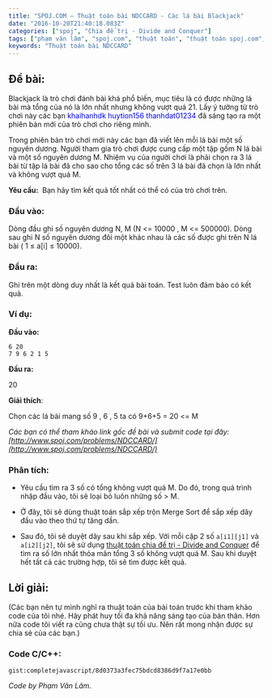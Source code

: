 ```yaml
---
title: "SPOJ.COM – Thuật toán bài NDCCARD - Các lá bài Blackjack"
date: "2016-10-20T21:40:18.083Z"
categories: ["spoj", "Chia để trị - Divide and Conquer"]
tags: ["phạm văn lâm", "spoj.com", "thuật toán", "thuật toán spoj.com", "chia để trị divide and conquer", "sắp xếp trộn Merge Sort"]
keywords: "Thuật toán bài NDCCARD"
---
```


## Đề bài:

Blackjack là trò chơi đánh bài khá phổ biến, mục tiêu là có được những lá bài mà tổng của nó là lớn nhất nhưng không vượt quá 21\. Lấy ý tưởng từ trò chơi này các bạn <span style="color: #0000ff;">khaihanhdk</span> <span style="color: #0000ff;">huytion156</span> <span style="color: #0000ff;">thanhdat01234</span> đã sáng tạo ra một phiên bản mới của trò chơi cho riêng mình. 

Trong phiên bản trò chơi mới này các bạn đã viết lên mỗi lá bài một số nguyên dương. Người tham gia trò chơi được cung cấp một tập gồm N lá bài và một số nguyên dương M. Nhiệm vụ của người chơi là phải chọn ra 3 lá bài từ tập lá bài đã cho sao cho tổng các số trên 3 lá bài đã chọn là lớn nhất và không vượt quá M. 

**Yêu cầu:**  Bạn hãy tìm kết quả tốt nhất có thể có của trò chơi trên.

### Đầu vào:

Dòng đầu ghi số nguyên dương N, M (N <= 10000 , M <= 500000). Dòng sau ghi N số nguyên dương đôi một khác nhau là các số được ghi trên N lá bài ( 1 ≤ a[i] ≤ 10000).

### Đầu ra:

Ghi trên một dòng duy nhất là kết quả bài toán. Test luôn đảm bảo có kết quả.

### Ví dụ:

**Đầu vào:** 

```
6 20 
7 9 6 2 1 5
``` 

**Đầu ra:** 

20 

**Giải thích**: 

Chọn các lá bài mang số 9 , 6 , 5 ta có 9+6+5 = 20 <= M 

_Các bạn có thể tham khảo link gốc đề bài và submit code tại đây: [http://www.spoj.com/problems/NDCCARD/](http://www.spoj.com/problems/NDCCARD/)_

### Phân tích:

  * Yêu cầu tìm ra 3 số có tổng không vượt quá M. Do đó, trong quá trình nhập đầu vào, tôi sẽ loại bỏ luôn những số > M.

  * Ở đây, tôi sẽ dùng thuật toán sắp xếp trộn Merge Sort để sắp xếp dãy đầu vào theo thứ tự tăng dần. 
  
  * Sau đó, tôi sẽ duyệt dãy sau khi sắp xếp. Với mỗi cặp 2 số ```a[i1][j1]``` và ```a[i2][j2]```, tôi sẽ sử dụng [thuật toán chia để trị - Divide and Conquer](/category/chia-de-tri-divide-and-conquer/) để tìm ra số lớn nhất thỏa mãn tổng 3 số không vượt quá M. Sau khi duyệt hết tất cả các trường hợp, tôi sẽ tìm được kết quả.

## Lời giải:

(Các bạn nên tự mình nghĩ ra thuật toán của bài toán trước khi tham khảo code của tôi nhé. Hãy phát huy tối đa khả năng sáng tạo của bản thân. Hơn nữa code tôi viết ra cũng chưa thật sự tối ưu. Nên rất mong nhận được sự chia sẻ của các bạn.)

### **Code C/C++:**

`gist:completejavascript/8d0373a3fec75bdcd8386d9f7a17e0bb`

_Code by Phạm Văn Lâm._
